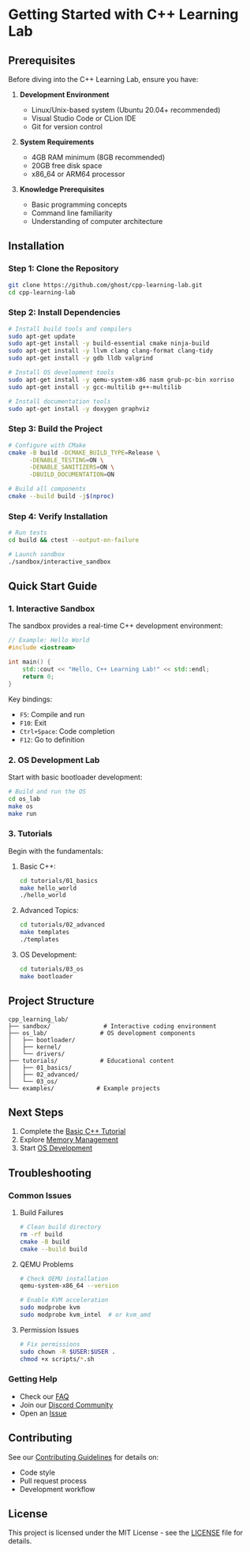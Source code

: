 # Getting Started with C++ Learning Lab

## Prerequisites

Before diving into the C++ Learning Lab, ensure you have:

1. **Development Environment**
   - Linux/Unix-based system (Ubuntu 20.04+ recommended)
   - Visual Studio Code or CLion IDE
   - Git for version control

2. **System Requirements**
   - 4GB RAM minimum (8GB recommended)
   - 20GB free disk space
   - x86_64 or ARM64 processor

3. **Knowledge Prerequisites**
   - Basic programming concepts
   - Command line familiarity
   - Understanding of computer architecture

## Installation

### Step 1: Clone the Repository
```bash
git clone https://github.com/ghost/cpp-learning-lab.git
cd cpp-learning-lab
```

### Step 2: Install Dependencies
```bash
# Install build tools and compilers
sudo apt-get update
sudo apt-get install -y build-essential cmake ninja-build
sudo apt-get install -y llvm clang clang-format clang-tidy
sudo apt-get install -y gdb lldb valgrind

# Install OS development tools
sudo apt-get install -y qemu-system-x86 nasm grub-pc-bin xorriso
sudo apt-get install -y gcc-multilib g++-multilib

# Install documentation tools
sudo apt-get install -y doxygen graphviz
```

### Step 3: Build the Project
```bash
# Configure with CMake
cmake -B build -DCMAKE_BUILD_TYPE=Release \
      -DENABLE_TESTING=ON \
      -DENABLE_SANITIZERS=ON \
      -DBUILD_DOCUMENTATION=ON

# Build all components
cmake --build build -j$(nproc)
```

### Step 4: Verify Installation
```bash
# Run tests
cd build && ctest --output-on-failure

# Launch sandbox
./sandbox/interactive_sandbox
```

## Quick Start Guide

### 1. Interactive Sandbox
The sandbox provides a real-time C++ development environment:

```cpp
// Example: Hello World
#include <iostream>

int main() {
    std::cout << "Hello, C++ Learning Lab!" << std::endl;
    return 0;
}
```

Key bindings:
- `F5`: Compile and run
- `F10`: Exit
- `Ctrl+Space`: Code completion
- `F12`: Go to definition

### 2. OS Development Lab
Start with basic bootloader development:

```bash
# Build and run the OS
cd os_lab
make os
make run
```

### 3. Tutorials
Begin with the fundamentals:

1. Basic C++:
   ```bash
   cd tutorials/01_basics
   make hello_world
   ./hello_world
   ```

2. Advanced Topics:
   ```bash
   cd tutorials/02_advanced
   make templates
   ./templates
   ```

3. OS Development:
   ```bash
   cd tutorials/03_os
   make bootloader
   ```

## Project Structure

```
cpp_learning_lab/
├── sandbox/               # Interactive coding environment
├── os_lab/               # OS development components
│   ├── bootloader/
│   ├── kernel/
│   └── drivers/
├── tutorials/            # Educational content
│   ├── 01_basics/
│   ├── 02_advanced/
│   └── 03_os/
└── examples/            # Example projects
```

## Next Steps

1. Complete the [Basic C++ Tutorial](tutorials/01_basics/README.md)
2. Explore [Memory Management](tutorials/02_advanced/memory.md)
3. Start [OS Development](tutorials/03_os/README.md)

## Troubleshooting

### Common Issues

1. Build Failures
   ```bash
   # Clean build directory
   rm -rf build
   cmake -B build
   cmake --build build
   ```

2. QEMU Problems
   ```bash
   # Check QEMU installation
   qemu-system-x86_64 --version
   
   # Enable KVM acceleration
   sudo modprobe kvm
   sudo modprobe kvm_intel  # or kvm_amd
   ```

3. Permission Issues
   ```bash
   # Fix permissions
   sudo chown -R $USER:$USER .
   chmod +x scripts/*.sh
   ```

### Getting Help

- Check our [FAQ](docs/faq.md)
- Join our [Discord Community](https://discord.gg/cpp-learning-lab)
- Open an [Issue](https://github.com/ghost/cpp-learning-lab/issues)

## Contributing

See our [Contributing Guidelines](../CONTRIBUTING.md) for details on:
- Code style
- Pull request process
- Development workflow

## License

This project is licensed under the MIT License - see the [LICENSE](../LICENSE) file for details.
